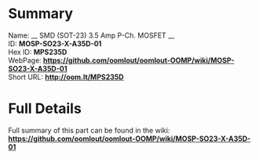 
Summary
=================
  
Name: __ SMD (SOT-23) 3.5 Amp P-Ch. MOSFET __    
ID: __MOSP-SO23-X-A35D-01__   
Hex ID: __MPS235D__   
WebPage: __https://github.com/oomlout/oomlout-OOMP/wiki/MOSP-SO23-X-A35D-01__   
Short URL: __http://oom.lt/MPS235D__   

Full Details
==========================
Full summary of this part can be found in the wiki:   
__https://github.com/oomlout/oomlout-OOMP/wiki/MOSP-SO23-X-A35D-01__    

